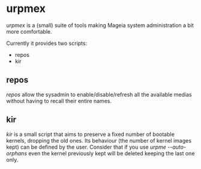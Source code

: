 urpmex
======

*urpmex* is a (small) suite of tools making Mageia system administration a bit more comfortable.

Currently it provides two scripts:

 * repos
 * kir

repos
-----

*repos* allow the sysadmin to enable/disable/refresh all the available medias without
having to recall their entire names.


kir
---

*kir* is a small script that aims to preserve a fixed number of bootable kernels, dropping the old ones. 
Its behaviour (the number of kernel images kept) can be defined by the user.
Consider that if you use _urpme --auto-orphans_ even the kernel previously kept will be deleted keeping the last one only.
